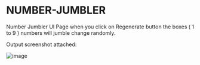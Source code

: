 # NUMBER-JUMBLER

Number Jumbler UI Page when you click on Regenerate button the boxes ( 1 to 9 ) numbers will jumble change randomly.

Output screenshot attached:

![image](https://github.com/shaiktahseen/NUMBER-JUMBLER/assets/126344231/e841f57d-a053-430c-ac62-a25172c51a30)
